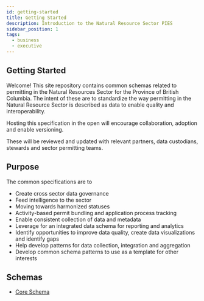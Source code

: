 ```yaml
---
id: getting-started
title: Getting Started
description: Introduction to the Natural Resource Sector PIES
sidebar_position: 1
tags:
  - business
  - executive
---
```


## Getting Started

Welcome! This site repository contains common schemas related to permitting in the Natural Resources Sector for the Province of British Columbia. The intent of these are to standardize the way permitting in the Natural Resource Sector is described as data to enable quality and interoperability.

Hosting this specification in the open will encourage collaboration, adoption and enable versioning.

These will be reviewed and updated with relevant partners, data custodians, stewards and sector permitting teams.

## Purpose

The common specifications are to

- Create cross sector data governance
- Feed intelligence to the sector
- Moving towards harmonized statuses
- Activity-based permit bundling and application process tracking
- Enable consistent collection of data and metadata
- Leverage for an integrated data schema for reporting and analytics
- Identify opportunities to improve data quality, create data visualizations and identify gaps
- Help develop patterns for data collection, integration and aggregation
- Develop common schema patterns to use as a template for other interests

## Schemas

- [Core Schema](../spec/schemas/core)
